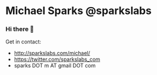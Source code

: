 # Michael Sparks @sparkslabs

### Hi there 👋

Get in contact:

* http://sparkslabs.com/michael/
* https://twitter.com/sparkslabs_com
* sparks DOT m AT gmail DOT com

<!--
**sparkslabs/sparkslabs** is a ✨ _special_ ✨ repository because its `README.md` (this file) appears on your GitHub profile.

Here are some ideas to get you started:

- 🔭 I’m currently working on ...
- 🌱 I’m currently learning ...
- 👯 I’m looking to collaborate on ...
- 🤔 I’m looking for help with ...
- 💬 Ask me about ...
- 📫 How to reach me: ...
- 😄 Pronouns: ...
- ⚡ Fun fact: ...
-->
